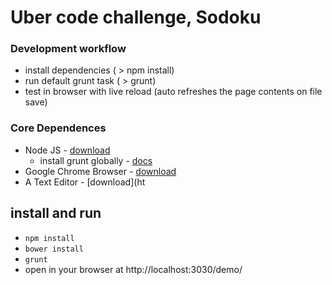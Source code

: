 Uber code challenge, Sodoku
==================================

### Development workflow

 - install dependencies ( > npm install)
 - run default grunt task ( > grunt)
 - test in browser with live reload (auto refreshes the page contents on file save)

### Core Dependences

 - Node JS - [download](http://nodejs.org/download/)
     - install grunt globally - [docs](http://gruntjs.com/installing-grunt)
 - Google Chrome Browser - [download](www.google.com/chrome‎)
 - A Text Editor - [download](ht

## install and run

 - `npm install`
 - `bower install`
 - `grunt`
 - open in your browser at http://localhost:3030/demo/
